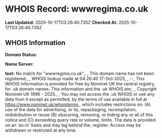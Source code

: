 # WHOIS Record: wwwregima.co.uk

**Last Updated:** 2025-10-17T03:26:40.735Z
**Checked At:** 2025-10-17T03:26:40.736Z

## WHOIS Information

**Domain Status:** 

**Name Server:** 

**text:** No match for "wwwregima.co.uk"., , This domain name has not been registered., , WHOIS lookup made at 04:26:40 17-Oct-2025, , --, This WHOIS information is provided for free by Nominet UK the central registry, for .uk domain names. This information and the .uk WHOIS are:, , Copyright Nominet UK 1996 - 2025., , You may not access the .uk WHOIS or use any data from it except as permitted, by the terms of use available in full at https://www.nominet.uk/whoisterms,, which includes restrictions on: (A) use of the data for advertising, or its, repackaging, recompilation, redistribution or reuse (B) obscuring, removing, or hiding any or all of this notice and (C) exceeding query rate or volume, limits. The data is provided on an 'as-is' basis and may lag behind the, register. Access may be withdrawn or restricted at any time.


